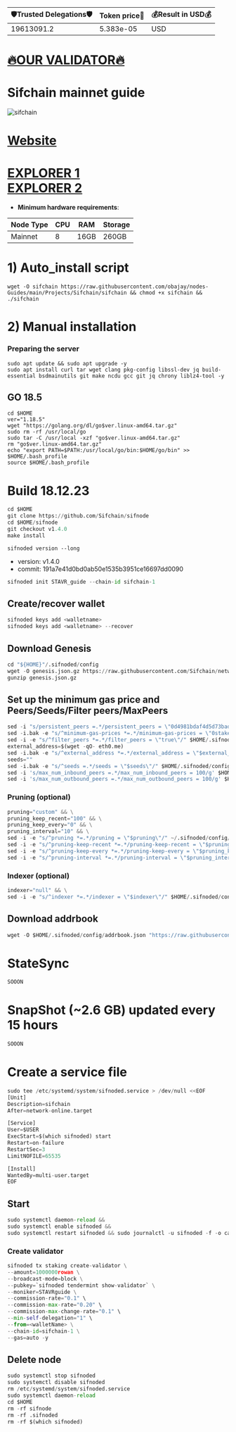 <!-- START_TABLE -->
| 🛡Trusted Delegations🛡 | Token price🧲 | 💰Result in USD💰 |
|-------------|---------|---------------|
| 19613091.2 | 5.383e-05 | USD |

<!-- END_TABLE -->



































































































































































[🔥OUR VALIDATOR🔥](https://restake.app/sifchain/sifvaloper1k5ypsesvvfga6pxjdxggaph97ywwf4l4mw0mqp)
=

# Sifchain mainnet guide
![sifchain](https://user-images.githubusercontent.com/44331529/190616339-2de8f67c-4818-4a99-8b5b-6b6e713fd023.png)

[Website](https://sifchain.network/)
=
[EXPLORER 1](https://explorer.stavr.tech/Sifchain/staking) \
[EXPLORER 2](https://www.mintscan.io/sifchain/validators)
=

- **Minimum hardware requirements**:

| Node Type |CPU | RAM  | Storage  | 
|-----------|----|------|----------|
| Mainnet   |   8| 16GB | 260GB    |


# 1) Auto_install script
```pytohn
wget -O sifchain https://raw.githubusercontent.com/obajay/nodes-Guides/main/Projects/Sifchain/sifchain && chmod +x sifchain && ./sifchain
```

# 2) Manual installation

### Preparing the server
```pytohn
sudo apt update && sudo apt upgrade -y
sudo apt install curl tar wget clang pkg-config libssl-dev jq build-essential bsdmainutils git make ncdu gcc git jq chrony liblz4-tool -y
```
## GO 18.5
```pytohn
cd $HOME
ver="1.18.5"
wget "https://golang.org/dl/go$ver.linux-amd64.tar.gz"
sudo rm -rf /usr/local/go
sudo tar -C /usr/local -xzf "go$ver.linux-amd64.tar.gz"
rm "go$ver.linux-amd64.tar.gz"
echo "export PATH=$PATH:/usr/local/go/bin:$HOME/go/bin" >> $HOME/.bash_profile
source $HOME/.bash_profile
```

# Build 18.12.23
```python
cd $HOME
git clone https://github.com/Sifchain/sifnode
cd $HOME/sifnode
git checkout v1.4.0
make install
```
`sifnoded version --long`
- version: v1.4.0
- commit: 191a7e41d0bd0ab50e1535b3951ce16697dd0090

```python
sifnoded init STAVR_guide --chain-id sifchain-1
```    

## Create/recover wallet
```python
sifnoded keys add <walletname>
sifnoded keys add <walletname> --recover
```

## Download Genesis

```python
cd "${HOME}"/.sifnoded/config
wget -O genesis.json.gz https://raw.githubusercontent.com/Sifchain/networks/master/betanet/sifchain-1/genesis.json.gz
gunzip genesis.json.gz
```

## Set up the minimum gas price and Peers/Seeds/Filter peers/MaxPeers
```python
sed -i "s/persistent_peers =.*/persistent_peers = \"0d4981bdaf4d5d73bad00af3b1fa9d699e4d3bc0@44.235.108.41:26656,bcc2d07a14a8a0b3aa202e9ac106dec0bef91fda@13.55.247.60:26656,663dec65b754aceef5fcccb864048305208e7eb2@34.248.110.88:26656,0120f0a48e7e81cc98829ef4f5b39480f11ecd5a@52.76.185.17:26656,6535497f0152293d773108774a705b86c2249a9c@44.238.121.65:26656,fdf5cffc2b20a20fab954d3b6785e9c382762d14@34.255.133.248:26656,8c240f71f9e060277ce18dc09d82d3bbb05d1972@13.211.43.177:26656,9fbcb6bd5a7f20a716564157c4f6296d2faf5f64@18.138.208.95:26656\"/g" "${HOME}"/.sifnoded/config/config.toml
sed -i.bak -e "s/^minimum-gas-prices *=.*/minimum-gas-prices = \"0stake\"/;" ~/.sifnoded/config/app.toml
sed -i -e "s/^filter_peers *=.*/filter_peers = \"true\"/" $HOME/.sifnoded/config/config.toml
external_address=$(wget -qO- eth0.me) 
sed -i.bak -e "s/^external_address *=.*/external_address = \"$external_address:26656\"/" $HOME/.sifnoded/config/config.toml
seeds=""
sed -i.bak -e "s/^seeds =.*/seeds = \"$seeds\"/" $HOME/.sifnoded/config/config.toml
sed -i 's/max_num_inbound_peers =.*/max_num_inbound_peers = 100/g' $HOME/.sifnoded/config/config.toml
sed -i 's/max_num_outbound_peers =.*/max_num_outbound_peers = 100/g' $HOME/.sifnoded/config/config.toml

```
### Pruning (optional)
```python
pruning="custom" && \
pruning_keep_recent="100" && \
pruning_keep_every="0" && \
pruning_interval="10" && \
sed -i -e "s/^pruning *=.*/pruning = \"$pruning\"/" ~/.sifnoded/config/app.toml && \
sed -i -e "s/^pruning-keep-recent *=.*/pruning-keep-recent = \"$pruning_keep_recent\"/" ~/.sifnoded/config/app.toml && \
sed -i -e "s/^pruning-keep-every *=.*/pruning-keep-every = \"$pruning_keep_every\"/" ~/.sifnoded/config/app.toml && \
sed -i -e "s/^pruning-interval *=.*/pruning-interval = \"$pruning_interval\"/" ~/.sifnoded/config/app.toml
```
### Indexer (optional) 
```python
indexer="null" && \
sed -i -e "s/^indexer *=.*/indexer = \"$indexer\"/" $HOME/.sifnoded/config/config.toml
``` 
## Download addrbook
```python
wget -O $HOME/.sifnoded/config/addrbook.json "https://raw.githubusercontent.com/obajay/nodes-Guides/main/Projects/Sifchain/addrbook.json"
```

# StateSync
```python
SOOON
```
# SnapShot (~2.6 GB) updated every 15 hours
```python
SOOON
```

# Create a service file
```python
sudo tee /etc/systemd/system/sifnoded.service > /dev/null <<EOF
[Unit]
Description=sifchain
After=network-online.target

[Service]
User=$USER
ExecStart=$(which sifnoded) start
Restart=on-failure
RestartSec=3
LimitNOFILE=65535

[Install]
WantedBy=multi-user.target
EOF
```

## Start
```python
sudo systemctl daemon-reload &&
sudo systemctl enable sifnoded &&
sudo systemctl restart sifnoded && sudo journalctl -u sifnoded -f -o cat
```

### Create validator
```python
sifnoded tx staking create-validator \
--amount=1000000rowan \
--broadcast-mode=block \
--pubkey=`sifnoded tendermint show-validator` \
--moniker=STAVRguide \
--commission-rate="0.1" \
--commission-max-rate="0.20" \
--commission-max-change-rate="0.1" \
--min-self-delegation="1" \
--from=<walletName> \
--chain-id=sifchain-1 \
--gas=auto -y
```

## Delete node
```python
sudo systemctl stop sifnoded
sudo systemctl disable sifnoded
rm /etc/systemd/system/sifnoded.service
sudo systemctl daemon-reload
cd $HOME
rm -rf sifnode
rm -rf .sifnoded
rm -rf $(which sifnoded)
```

